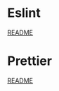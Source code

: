 # Eslint

[README](packages/eslint-config-typescript/README.md)

# Prettier

[README](packages/prettier-config/README.md)

